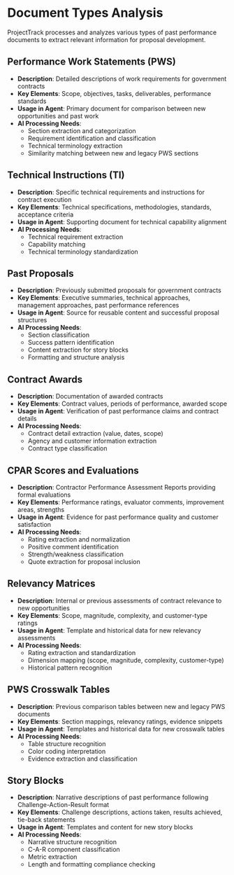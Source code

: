 # Document Types Analysis

ProjectTrack processes and analyzes various types of past performance documents to extract relevant information for proposal development.

## Performance Work Statements (PWS)

- **Description**: Detailed descriptions of work requirements for government contracts
- **Key Elements**: Scope, objectives, tasks, deliverables, performance standards
- **Usage in Agent**: Primary document for comparison between new opportunities and past work
- **AI Processing Needs**: 
  - Section extraction and categorization
  - Requirement identification and classification
  - Technical terminology extraction
  - Similarity matching between new and legacy PWS sections

## Technical Instructions (TI)

- **Description**: Specific technical requirements and instructions for contract execution
- **Key Elements**: Technical specifications, methodologies, standards, acceptance criteria
- **Usage in Agent**: Supporting document for technical capability alignment
- **AI Processing Needs**:
  - Technical requirement extraction
  - Capability matching
  - Technical terminology standardization

## Past Proposals

- **Description**: Previously submitted proposals for government contracts
- **Key Elements**: Executive summaries, technical approaches, management approaches, past performance references
- **Usage in Agent**: Source for reusable content and successful proposal structures
- **AI Processing Needs**:
  - Section classification
  - Success pattern identification
  - Content extraction for story blocks
  - Formatting and structure analysis

## Contract Awards

- **Description**: Documentation of awarded contracts
- **Key Elements**: Contract values, periods of performance, awarded scope
- **Usage in Agent**: Verification of past performance claims and contract details
- **AI Processing Needs**:
  - Contract detail extraction (value, dates, scope)
  - Agency and customer information extraction
  - Contract type classification

## CPAR Scores and Evaluations

- **Description**: Contractor Performance Assessment Reports providing formal evaluations
- **Key Elements**: Performance ratings, evaluator comments, improvement areas, strengths
- **Usage in Agent**: Evidence for past performance quality and customer satisfaction
- **AI Processing Needs**:
  - Rating extraction and normalization
  - Positive comment identification
  - Strength/weakness classification
  - Quote extraction for proposal inclusion

## Relevancy Matrices

- **Description**: Internal or previous assessments of contract relevance to new opportunities
- **Key Elements**: Scope, magnitude, complexity, and customer-type ratings
- **Usage in Agent**: Template and historical data for new relevancy assessments
- **AI Processing Needs**:
  - Rating extraction and standardization
  - Dimension mapping (scope, magnitude, complexity, customer-type)
  - Historical pattern recognition

## PWS Crosswalk Tables

- **Description**: Previous comparison tables between new and legacy PWS documents
- **Key Elements**: Section mappings, relevancy ratings, evidence snippets
- **Usage in Agent**: Templates and historical data for new crosswalk tables
- **AI Processing Needs**:
  - Table structure recognition
  - Color coding interpretation
  - Evidence extraction and classification

## Story Blocks

- **Description**: Narrative descriptions of past performance following Challenge-Action-Result format
- **Key Elements**: Challenge descriptions, actions taken, results achieved, tie-back statements
- **Usage in Agent**: Templates and content for new story blocks
- **AI Processing Needs**:
  - Narrative structure recognition
  - C-A-R component classification
  - Metric extraction
  - Length and formatting compliance checking
